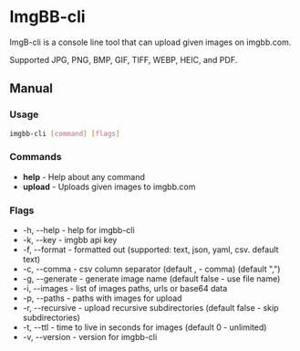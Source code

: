 # ImgBB-cli

ImgB-cli is a console line tool that can upload given images on imgbb.com.

Supported JPG, PNG, BMP, GIF, TIFF, WEBP, HEIC, and PDF.

## Manual

### Usage

```bash
imgbb-cli [command] [flags]
```

### Commands

* **help** - Help about any command
* **upload** - Uploads given images to imgbb.com

### Flags

* -h, --help - help for imgbb-cli
* -k, --key - imgbb api key
* -f, --format - formatted out (supported: text, json, yaml, csv. default text)
* -c, --comma - csv column separator (default , - comma) (default ",")
* -g, --generate - generate image name (default false - use file name)
* -i, --images - list of images paths, urls or base64 data
* -p, --paths - paths with images for upload
* -r, --recursive - upload recursive subdirectories (default false - skip subdirectories)
* -t, --ttl - time to live in seconds for images (default 0 - unlimited)
* -v, --version - version for imgbb-cli
